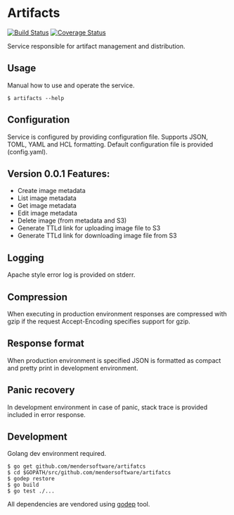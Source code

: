 # Artifacts
[![Build Status](https://travis-ci.com/mendersoftware/artifacts.svg?token=rx8YqsZ2ZyaopcMPmDmo&branch=master)](https://travis-ci.com/mendersoftware/artifacts)
[![Coverage Status](https://coveralls.io/repos/mendersoftware/artifacts/badge.svg?branch=master&service=github&t=xZ0vYT)](https://coveralls.io/github/mendersoftware/artifacts?branch=master)

Service responsible for artifact management and distribution.

## Usage

Manual how to use and operate the service.

```
$ artifacts --help
```

## Configuration

Service is configured by providing configuration file. Supports JSON, TOML, YAML and HCL formatting.
Default configuration file is provided (config.yaml).

## Version 0.0.1 Features:
* Create image metadata
* List image metadata
* Get image metadata
* Edit image metadata
* Delete image (from metadata and S3)
* Generate TTLd link for uploading image file to S3
* Generate TTLd link for downloading image file from S3

## Logging

Apache style error log is provided on stderr.

## Compression

When executing in production environment responses are compressed with gzip if the request Accept-Encoding specifies support for gzip.

## Response format

When production environment is specified JSON is formatted as compact and pretty print in development environment.

## Panic recovery

In development environment in case of panic, stack trace is provided included in error response.

## Development

Golang dev environment required.

```
$ go get github.com/mendersoftware/artifatcs
$ cd $GOPATH/src/github.com/mendersoftware/artifatcs
$ godep restore
$ go build
$ go test ./...
```

All dependencies are vendored using [godep](https://github.com/tools/godep) tool.
